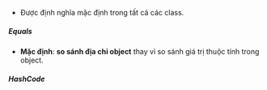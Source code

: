- Được định nghĩa mặc định trong tất cả các class.
##### Equals
- **Mặc định**: **so sánh địa chỉ object** thay vì so sánh giá trị thuộc tính trong object.
##### HashCode
